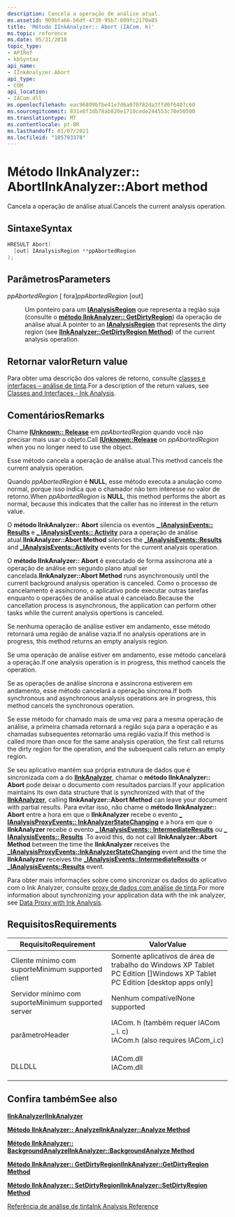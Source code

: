 ```yaml
---
description: Cancela a operação de análise atual.
ms.assetid: 909bfa66-b6df-4730-95b7-809fc2170e85
title: 'Método IInkAnalyzer:: Abort (IACom. h)'
ms.topic: reference
ms.date: 05/31/2018
topic_type:
- APIRef
- kbSyntax
api_name:
- IInkAnalyzer.Abort
api_type:
- COM
api_location:
- IACom.dll
ms.openlocfilehash: eac96809bfbe41e7d6a070782da3ffd0f6407c60
ms.sourcegitcommit: 831e8f3db78ab820e1710cede244553c70e50500
ms.translationtype: MT
ms.contentlocale: pt-BR
ms.lasthandoff: 01/07/2021
ms.locfileid: "105793378"
---
```

# <a name="iinkanalyzerabort-method"></a><span data-ttu-id="e2d8b-103">Método IInkAnalyzer:: Abort</span><span class="sxs-lookup"><span data-stu-id="e2d8b-103">IInkAnalyzer::Abort method</span></span>

<span data-ttu-id="e2d8b-104">Cancela a operação de análise atual.</span><span class="sxs-lookup"><span data-stu-id="e2d8b-104">Cancels the current analysis operation.</span></span>

## <a name="syntax"></a><span data-ttu-id="e2d8b-105">Sintaxe</span><span class="sxs-lookup"><span data-stu-id="e2d8b-105">Syntax</span></span>


```C++
HRESULT Abort(
  [out] IAnalysisRegion **ppAbortedRegion
);
```



## <a name="parameters"></a><span data-ttu-id="e2d8b-106">Parâmetros</span><span class="sxs-lookup"><span data-stu-id="e2d8b-106">Parameters</span></span>

<dl> <dt>

<span data-ttu-id="e2d8b-107">*ppAbortedRegion* \[ fora\]</span><span class="sxs-lookup"><span data-stu-id="e2d8b-107">*ppAbortedRegion* \[out\]</span></span>
</dt> <dd>

<span data-ttu-id="e2d8b-108">Um ponteiro para um [**IAnalysisRegion**](ianalysisregion.md) que representa a região suja (consulte o [**método IInkAnalyzer:: GetDirtyRegion**](iinkanalyzer-getdirtyregion.md)) da operação de análise atual.</span><span class="sxs-lookup"><span data-stu-id="e2d8b-108">A pointer to an [**IAnalysisRegion**](ianalysisregion.md) that represents the dirty region (see [**IInkAnalyzer::GetDirtyRegion Method**](iinkanalyzer-getdirtyregion.md)) of the current analysis operation.</span></span>

</dd> </dl>

## <a name="return-value"></a><span data-ttu-id="e2d8b-109">Retornar valor</span><span class="sxs-lookup"><span data-stu-id="e2d8b-109">Return value</span></span>

<span data-ttu-id="e2d8b-110">Para obter uma descrição dos valores de retorno, consulte [classes e interfaces – análise de tinta](classes-and-interfaces---ink-analysis.md).</span><span class="sxs-lookup"><span data-stu-id="e2d8b-110">For a description of the return values, see [Classes and Interfaces - Ink Analysis](classes-and-interfaces---ink-analysis.md).</span></span>

## <a name="remarks"></a><span data-ttu-id="e2d8b-111">Comentários</span><span class="sxs-lookup"><span data-stu-id="e2d8b-111">Remarks</span></span>

<span data-ttu-id="e2d8b-112">Chame [**IUnknown:: Release**](/windows/desktop/api/unknwn/nf-unknwn-iunknown-release) em *ppAbortedRegion* quando você não precisar mais usar o objeto.</span><span class="sxs-lookup"><span data-stu-id="e2d8b-112">Call [**IUnknown::Release**](/windows/desktop/api/unknwn/nf-unknwn-iunknown-release) on *ppAbortedRegion* when you no longer need to use the object.</span></span>

<span data-ttu-id="e2d8b-113">Esse método cancela a operação de análise atual.</span><span class="sxs-lookup"><span data-stu-id="e2d8b-113">This method cancels the current analysis operation.</span></span>

<span data-ttu-id="e2d8b-114">Quando *ppAbortedRegion* é **NULL**, esse método executa a anulação como normal, porque isso indica que o chamador não tem interesse no valor de retorno.</span><span class="sxs-lookup"><span data-stu-id="e2d8b-114">When *ppAbortedRegion* is **NULL**, this method performs the abort as normal, because this indicates that the caller has no interest in the return value.</span></span>

<span data-ttu-id="e2d8b-115">O **método IInkAnalyzer:: Abort** silencia os eventos [**\_ IAnalysisEvents:: Results**](-ianalysisevents-results.md) e [**\_ IAnalysisEvents:: Activity**](-ianalysisevents-activity.md) para a operação de análise atual.</span><span class="sxs-lookup"><span data-stu-id="e2d8b-115">**IInkAnalyzer::Abort Method** silences the [**\_IAnalysisEvents::Results**](-ianalysisevents-results.md) and [**\_IAnalysisEvents::Activity**](-ianalysisevents-activity.md) events for the current analysis operation.</span></span>

<span data-ttu-id="e2d8b-116">O **método IInkAnalyzer:: Abort** é executado de forma assíncrona até a operação de análise em segundo plano atual ser cancelada.</span><span class="sxs-lookup"><span data-stu-id="e2d8b-116">**IInkAnalyzer::Abort Method** runs asynchronously until the current background analysis operation is canceled.</span></span> <span data-ttu-id="e2d8b-117">Como o processo de cancelamento é assíncrono, o aplicativo pode executar outras tarefas enquanto o operações de análise atual é cancelado.</span><span class="sxs-lookup"><span data-stu-id="e2d8b-117">Because the cancellation process is asynchronous, the application can perform other tasks while the current analysis opertions is canceled.</span></span>

<span data-ttu-id="e2d8b-118">Se nenhuma operação de análise estiver em andamento, esse método retornará uma região de análise vazia.</span><span class="sxs-lookup"><span data-stu-id="e2d8b-118">If no analysis operations are in progress, this method returns an empty analysis region.</span></span>

<span data-ttu-id="e2d8b-119">Se uma operação de análise estiver em andamento, esse método cancelará a operação.</span><span class="sxs-lookup"><span data-stu-id="e2d8b-119">If one analysis operation is in progress, this method cancels the operation.</span></span>

<span data-ttu-id="e2d8b-120">Se as operações de análise síncrona e assíncrona estiverem em andamento, esse método cancelará a operação síncrona.</span><span class="sxs-lookup"><span data-stu-id="e2d8b-120">If both synchronous and asynchronous analysis operations are in progress, this method cancels the synchronous operation.</span></span>

<span data-ttu-id="e2d8b-121">Se esse método for chamado mais de uma vez para a mesma operação de análise, a primeira chamada retornará a região suja para a operação e as chamadas subsequentes retornarão uma região vazia.</span><span class="sxs-lookup"><span data-stu-id="e2d8b-121">If this method is called more than once for the same analysis operation, the first call returns the dirty region for the operation, and the subsequent calls return an empty region.</span></span>

<span data-ttu-id="e2d8b-122">Se seu aplicativo mantém sua própria estrutura de dados que é sincronizada com a do [**IInkAnalyzer**](iinkanalyzer.md), chamar o **método IInkAnalyzer:: Abort** pode deixar o documento com resultados parciais.</span><span class="sxs-lookup"><span data-stu-id="e2d8b-122">If your application maintains its own data structure that is synchronized with that of the [**IInkAnalyzer**](iinkanalyzer.md), calling **IInkAnalyzer::Abort Method** can leave your document with partial results.</span></span> <span data-ttu-id="e2d8b-123">Para evitar isso, não chame o **método IInkAnalyzer:: Abort** entre a hora em que o **IInkAnalyzer** recebe o evento [**\_ IAnalysisProxyEvents:: InkAnalyzerStateChanging**](-ianalysisproxyevents-inkanalyzerstatechanging.md) e a hora em que o **IInkAnalyzer** recebe o evento [**\_ IAnalysisEvents:: IntermediateResults**](-ianalysisevents-intermediateresults.md) ou [**\_ IAnalysisEvents:: Results**](-ianalysisevents-results.md) .</span><span class="sxs-lookup"><span data-stu-id="e2d8b-123">To avoid this, do not call **IInkAnalyzer::Abort Method** between the time the **IInkAnalyzer** receives the [**\_IAnalysisProxyEvents::InkAnalyzerStateChanging**](-ianalysisproxyevents-inkanalyzerstatechanging.md) event and the time the **IInkAnalyzer** receives the [**\_IAnalysisEvents::IntermediateResults**](-ianalysisevents-intermediateresults.md) or [**\_IAnalysisEvents::Results**](-ianalysisevents-results.md) event.</span></span>

<span data-ttu-id="e2d8b-124">Para obter mais informações sobre como sincronizar os dados do aplicativo com o Ink Analyzer, consulte [proxy de dados com análise de tinta](data-proxy-with-ink-analysis.md).</span><span class="sxs-lookup"><span data-stu-id="e2d8b-124">For more information about synchronizing your application data with the ink analyzer, see [Data Proxy with Ink Analysis](data-proxy-with-ink-analysis.md).</span></span>

## <a name="requirements"></a><span data-ttu-id="e2d8b-125">Requisitos</span><span class="sxs-lookup"><span data-stu-id="e2d8b-125">Requirements</span></span>



| <span data-ttu-id="e2d8b-126">Requisito</span><span class="sxs-lookup"><span data-stu-id="e2d8b-126">Requirement</span></span> | <span data-ttu-id="e2d8b-127">Valor</span><span class="sxs-lookup"><span data-stu-id="e2d8b-127">Value</span></span> |
|-------------------------------------|---------------------------------------------------------------------------------------------------------------|
| <span data-ttu-id="e2d8b-128">Cliente mínimo com suporte</span><span class="sxs-lookup"><span data-stu-id="e2d8b-128">Minimum supported client</span></span><br/> | <span data-ttu-id="e2d8b-129">Somente aplicativos de área de trabalho do Windows XP Tablet PC Edition \[\]</span><span class="sxs-lookup"><span data-stu-id="e2d8b-129">Windows XP Tablet PC Edition \[desktop apps only\]</span></span><br/>                                                 |
| <span data-ttu-id="e2d8b-130">Servidor mínimo com suporte</span><span class="sxs-lookup"><span data-stu-id="e2d8b-130">Minimum supported server</span></span><br/> | <span data-ttu-id="e2d8b-131">Nenhum compatível</span><span class="sxs-lookup"><span data-stu-id="e2d8b-131">None supported</span></span><br/>                                                                                     |
| <span data-ttu-id="e2d8b-132">parâmetro</span><span class="sxs-lookup"><span data-stu-id="e2d8b-132">Header</span></span><br/>                   | <dl> <span data-ttu-id="e2d8b-133"><dt>IACom. h (também requer IACom \_ i. c)</dt></span><span class="sxs-lookup"><span data-stu-id="e2d8b-133"><dt>IACom.h (also requires IACom\_i.c)</dt></span></span> </dl> |
| <span data-ttu-id="e2d8b-134">DLL</span><span class="sxs-lookup"><span data-stu-id="e2d8b-134">DLL</span></span><br/>                      | <dl> <span data-ttu-id="e2d8b-135"><dt>IACom.dll</dt></span><span class="sxs-lookup"><span data-stu-id="e2d8b-135"><dt>IACom.dll</dt></span></span> </dl>                          |



## <a name="see-also"></a><span data-ttu-id="e2d8b-136">Confira também</span><span class="sxs-lookup"><span data-stu-id="e2d8b-136">See also</span></span>

<dl> <dt>

[<span data-ttu-id="e2d8b-137">**IInkAnalyzer**</span><span class="sxs-lookup"><span data-stu-id="e2d8b-137">**IInkAnalyzer**</span></span>](iinkanalyzer.md)
</dt> <dt>

[<span data-ttu-id="e2d8b-138">**Método IInkAnalyzer:: Analyze**</span><span class="sxs-lookup"><span data-stu-id="e2d8b-138">**IInkAnalyzer::Analyze Method**</span></span>](iinkanalyzer-analyze.md)
</dt> <dt>

[<span data-ttu-id="e2d8b-139">**Método IInkAnalyzer:: BackgroundAnalyze**</span><span class="sxs-lookup"><span data-stu-id="e2d8b-139">**IInkAnalyzer::BackgroundAnalyze Method**</span></span>](iinkanalyzer-backgroundanalyze.md)
</dt> <dt>

[<span data-ttu-id="e2d8b-140">**Método IInkAnalyzer:: GetDirtyRegion**</span><span class="sxs-lookup"><span data-stu-id="e2d8b-140">**IInkAnalyzer::GetDirtyRegion Method**</span></span>](iinkanalyzer-getdirtyregion.md)
</dt> <dt>

[<span data-ttu-id="e2d8b-141">**Método IInkAnalyzer:: SetDirtyRegion**</span><span class="sxs-lookup"><span data-stu-id="e2d8b-141">**IInkAnalyzer::SetDirtyRegion Method**</span></span>](iinkanalyzer-setdirtyregion.md)
</dt> <dt>

[<span data-ttu-id="e2d8b-142">Referência de análise de tinta</span><span class="sxs-lookup"><span data-stu-id="e2d8b-142">Ink Analysis Reference</span></span>](ink-analysis-reference.md)
</dt> </dl>

 

